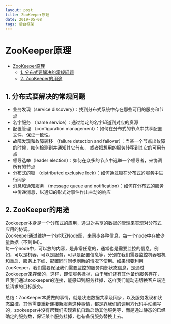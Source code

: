 ```yaml
---
layout: post
title: ZooKeeper原理
date: 2019-05-08
tags: 后台框架
---
```


# ZooKeeper原理

<!-- TOC -->

- [ZooKeeper原理](#zookeeper原理)
    - [1. 分布式要解决的常规问题](#1-分布式要解决的常规问题)
    - [2. ZooKeeper的用途](#2-zookeeper的用途)

<!-- /TOC -->

## 1. 分布式要解决的常规问题

- 业务发现（service discovery）：找到分布式系统中存在那些可用的服务和节点
- 名字服务 （name service）：通过给定的名字知道到对应的资源
- 配置管理 （configuration management）：如何在分布式的节点中共享配置文件，保证一致性。
- 故障发现和故障转移 （failure detection and failover）：当某一个节点出故障的时候，如何检测到并通知其它节点， 或者把想用的服务转移到其它的可用节点
- 领导选举（leader election）：如何在众多的节点中选举一个领导者，来协调所有的节点
- 分布式的锁 （distributed exclusive lock）：如何通过锁在分布式的服务中进行同步
- 消息和通知服务 （message queue and notification）：如何在分布式的服务中传递消息，以通知的形式对事件作出主动的响应

## 2. ZooKeeper的用途

Zookeeper本身是一个分布式的应用，通过对共享的数据的管理来实现对分布式应用的协调。  
ZooKeeper通过维护一个树状ZNode图，来同步各种信息，每一个node中存放少量数据（不到1M）。  
每一个node中，可以放的内容，是非常任意的，通常也是需要监控的信息。例如，可以是机器，可以是服务，可以是配置信息等，分别在我们需要监控机器宕机和重启、服务上下线、配置同时同步刷新的情况下使用。如果想要利用ZooKeeper，我们需要保证我们需要监控的服务内部状态信息，是通过Zookeeper来存储的，这样，即使服务挂掉，由于我们还有其他备份服务存在，且我们通过zookeeper的连接，能感知到服务挂掉，这样我们能动态切换客户端连接请求的目标服务。  

总结：ZooKeeper本质做的事情，就是状态数据共享及同步，以及服务发现和状态监控，其他需要重新连接新服务这种事情，都是靠我们的调用方代码手动编写的，zookeeper并没有帮我们实现宕机自动启动其他服务等，而是通过静态的已经确定的服务数，保证某个服务挂掉，也有备份服务替换上去。
